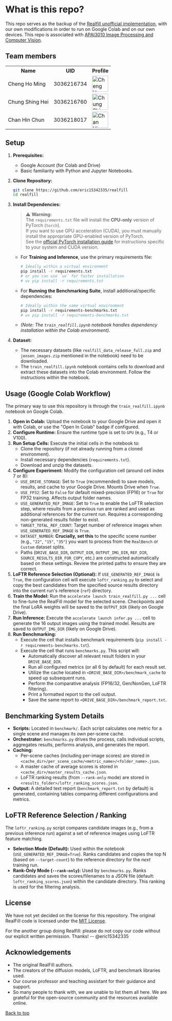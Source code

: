 # What is this repo?

This repo serves as the backup of the [Realfill unofficial implementation](https://github.com/thuanz123/realfill), with our own modifications in order to run on Google Colab and on our own devices. This repo is associated with [APAI3010 Image Processing and Computer Vision](https://webapp.science.hku.hk/sr4/servlet/enquiry?Type=Course&course_code=APAI3010).

## Team members

<!-- markdownlint-disable MD033 -->

<table>
    <tbody>
        <tr>
            <th>Name</th>
            <th>UID</th>
            <th>Profile</th>
        </tr>
        <tr>
            <td>Cheng Ho Ming</td>
            <td>3036216734</td>
            <td><a href="https://github.com/eric15342335"><img src="https://avatars.githubusercontent.com/u/70310617" alt="Cheng Ho Ming" width=50></a></td>
        </tr>
        <tr>
            <td>Chung Shing Hei</td>
            <td>3036216760</td>
            <td><a href="https://github.com/MaxChungsh"><img src="https://avatars.githubusercontent.com/u/70740754" alt="Chung Shing Hei" width=50></a></td>
        </tr>
        <tr>
            <td>Chan Hin Chun</td>
            <td>3036218017</td>
            <td><a href="https://github.com/JChan-cs"><img src="https://avatars.githubusercontent.com/u/158464686" alt="Chan Hin Chun" width=50></a></td>
        </tr>
    </tbody>
</table>

<!-- markdownlint-enable MD033-->

## Setup

1. **Prerequisites:**
    * Google Account (for Colab and Drive)
    * Basic familiarity with Python and Jupyter Notebooks.

2. **Clone Repository:**

    ```bash
    git clone https://github.com/eric15342335/realfill
    cd realfill
    ```

3. **Install Dependencies:**

    > ⚠️ **Warning:**  
    > The `requirements.txt` file will install the **CPU-only** version of PyTorch (`torch`).  
    > If you want to use GPU acceleration (CUDA), you must manually install the appropriate GPU-enabled version of PyTorch.  
    > See the [official PyTorch installation guide](https://pytorch.org/get-started/locally/) for instructions specific to your system and CUDA version.

    * For **Training and Inference**, use the primary requirements file:

        ```bash
        # Ideally within a virtual environment
        pip install -r requirements.txt
        # or you can use `uv` for faster installation
        # uv pip install -r requirements.txt
        ```

    * For **Running the Benchmarking Suite**, install additional/specific dependencies:

        ```bash
        # Ideally within the same virtual environment
        pip install -r requirements-benchmarks.txt
        # uv pip install -r requirements-benchmarks.txt
        ```

    * *(Note: The `train_realfill.ipynb` notebook handles dependency installation within the Colab environment).*

4. **Dataset:**
    * The necessary datasets (like `realfill_data_release_full.zip` and `jensen_images.zip` mentioned in the notebook) need to be downloaded.
    * The `train_realfill.ipynb` notebook contains cells to download and extract these datasets into the Colab environment. Follow the instructions within the notebook.

## Usage (Google Colab Workflow)

The primary way to use this repository is through the `train_realfill.ipynb` notebook on Google Colab.

1. **Open in Colab:** Upload the notebook to your Google Drive and open it with Colab, or use the "Open In Colab" badge if configured.
2. **Configure Runtime:** Ensure the runtime type is set to `GPU` (e.g., T4 or V100).
3. **Run Setup Cells:** Execute the initial cells in the notebook to:
    * Clone the repository (if not already running from a cloned environment).
    * Install necessary dependencies (`requirements.txt`).
    * Download and unzip the datasets.
4. **Configure Experiment:** Modify the configuration cell (around cell index 7 or 8):
    * `USE_DRIVE_STORAGE`: Set to `True` (recommended) to save models, results, and cache to your Google Drive. Mounts Drive when `True`.
    * `USE_FP32`: Set to `False` for default mixed-precision (FP16) or `True` for FP32 training. Affects output folder names.
    * `USE_GENERATED_REF_IMAGE`: Set to `True` to enable the LoFTR selection step, where results from a previous run are ranked and used as additional references for the current run. Requires a corresponding non-generated results folder to exist.
    * `TARGET_TOTAL_REF_COUNT`: Target number of reference images when `USE_GENERATED_REF_IMAGE` is `True`.
    * `DATASET_NUMBER`: **Crucially, set this** to the specific scene number (e.g., `"22"`, `"15"`, `"35"`) you want to process from the `RealBench` or `Custom` dataset splits.
    * Paths (`DRIVE_BASE_DIR`, `OUTPUT_DIR`, `OUTPUT_IMG_DIR`, `REF_DIR`, `SOURCE_RESULTS_DIR_FOR_COPY`, etc.) are constructed automatically based on these settings. Review the printed paths to ensure they are correct.
5. **LoFTR Reference Selection (Optional):** If `USE_GENERATED_REF_IMAGE` is `True`, the configuration cell will execute `loftr_ranking.py` to select and copy the best candidates from the specified source results directory into the current run's reference (`ref`) directory.
6. **Train the Model:** Run the `accelerate launch train_realfill.py ...` cell to fine-tune the RealFill model for the selected scene. Checkpoints and the final LoRA weights will be saved to the `OUTPUT_DIR` (likely on Google Drive).
7. **Run Inference:** Execute the `accelerate launch infer.py ...` cell to generate the 16 output images using the trained model. Results are saved to `OUTPUT_IMG_DIR` (likely on Google Drive).
8. **Run Benchmarking:**
    * Execute the cell that installs benchmark requirements (`pip install -r requirements-benchmarks.txt`).
    * Execute the cell that runs `benchmarks.py`. This script will:
        * Automatically discover all relevant result folders in your `DRIVE_BASE_DIR`.
        * Run all configured metrics (or all 6 by default) for each result set.
        * Utilize the cache located in `<DRIVE_BASE_DIR>/benchmark_cache` to speed up subsequent runs.
        * Perform the comparative analysis (FP16/32, Gen/NonGen, LoFTR filtering).
        * Print a formatted report to the cell output.
        * Save the same report to `<DRIVE_BASE_DIR>/benchmark_report.txt`.

## Benchmarking System Details

* **Scripts:** Located in `benchmark/`. Each script calculates one metric for a single scene and manages its own per-scene cache.
* **Orchestrator:** `benchmarks.py` drives the process, calls individual scripts, aggregates results, performs analysis, and generates the report.
* **Caching:**
  * Per-scene caches (including per-image scores) are stored in `<cache_dir>/per_scene_cache/<metric_name>/<folder_name>.json`.
  * A master cache of average scores is stored in `<cache_dir>/master_results_cache.json`.
  * LoFTR ranking results (from `--rank-only` mode) are stored in `<results_folder>/loftr_ranking_scores.json`.
* **Output:** A detailed text report (`benchmark_report.txt` by default) is generated, containing tables comparing different configurations and metrics.

## LoFTR Reference Selection / Ranking

The `loftr_ranking.py` script compares candidate images (e.g., from a previous inference run) against a set of reference images using LoFTR feature matching.

* **Selection Mode (Default):** Used within the notebook (`USE_GENERATED_REF_IMAGE=True`). Ranks candidates and copies the top N (based on `--target-count`) to the reference directory for the *next* training run.
* **Rank-Only Mode (`--rank-only`):** Used by `benchmarks.py`. Ranks candidates and saves the scores/filenames to a JSON file (default: `loftr_ranking_scores.json`) within the candidate directory. This ranking is used for the filtering analysis.

## License

We have not yet decided on the license for this repository. The original RealFill code is licensed under the [MIT License](./LICENSE).

For the another group doing Realfill: please do not copy our code without our explicit written permission. Thanks! -- @eric15342335

## Acknowledgements

* The original RealFill authors.
* The creators of the diffusion models, LoFTR, and benchmark libraries used.
* Our course professor and teaching assistant for their guidance and support.
* So many people to thank with, we are unable to list them all here. We are grateful for the open-source community and the resources available online.

[Back to top](#what-is-this-repo)
